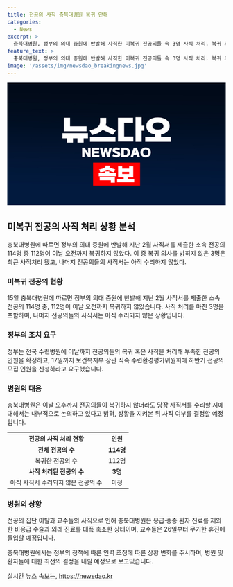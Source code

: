 ```yaml
---
title: 전공의 사직 충북대병원 복귀 안해
categories:
  - News
excerpt: >
  충북대병원, 정부의 의대 증원에 반발해 사직한 미복귀 전공의들 속 3명 사직 처리. 복귀 의사 밝히지 않은 나머지 전공의들은 사직서 미수리. 정부는 15일까지 복귀 혹은 사직 처리 요구, 병원은 상황 관찰 후 사직 여부 결정 예정. 전공의 집단 이탈과 교수들의 휴진으로 응급·중증 환자 진료 대폭 축소. (150자)
feature_text: >
  충북대병원, 정부의 의대 증원에 반발해 사직한 미복귀 전공의들 속 3명 사직 처리. 복귀 의사 밝히지 않은 나머지 전공의들은 사직서 미수리. 정부는 15일까지 복귀 혹은 사직 처리 요구, 병원은 상황 관찰 후 사직 여부 결정 예정. 전공의 집단 이탈과 교수들의 휴진으로 응급·중증 환자 진료 대폭 축소. (150자)
image: '/assets/img/newsdao_breakingnews.jpg'
---
```


<p><img src="/assets/img/newsdao_breakingnews.jpg" alt="firstkoreanews 속보" /></p>

<h2 data-ke-size="size26">미복귀 전공의 사직 처리 상황 분석</h2>

<p data-ke-size="size16">충북대병원에 따르면 정부의 의대 증원에 반발해 지난 2월 사직서를 제출한 소속 전공의 114명 중 112명이 이날 오전까지 복귀하지 않았다. 이 중 복귀 의사를 밝히지 않은 3명은 최근 사직처리 됐고, 나머지 전공의들의 사직서는 아직 수리하지 않았다.</p>

<h3>미복귀 전공의 현황</h3>

<p data-ke-size="size16">15일 충북대병원에 따르면 정부의 의대 증원에 반발해 지난 2월 사직서를 제출한 소속 전공의 114명 중, 112명이 이날 오전까지 복귀하지 않았습니다. 사직 처리를 마친 3명을 포함하여, 나머지 전공의들의 사직서는 아직 수리되지 않은 상황입니다.</p>

<h3>정부의 조치 요구</h3>

<p data-ke-size="size16">정부는 전국 수련병원에 이날까지 전공의들의 복귀 혹은 사직을 처리해 부족한 전공의 인원을 확정하고, 17일까지 보건복지부 장관 직속 수련환경평가위원회에 하반기 전공의 모집 인원을 신청하라고 요구했습니다.</p>

<h3>병원의 대응</h3>

<p data-ke-size="size16">충북대병원은 이날 오후까지 전공의들이 복귀하지 않더라도 당장 사직서를 수리할 지에 대해서는 내부적으로 논의하고 있다고 밝혀, 상황을 지켜본 뒤 사직 여부를 결정할 예정입니다.</p>

<table>
  <tr>
    <th>전공의 사직 처리 현황</th>
    <th>인원</th>
  </tr>
  <tr>
    <td style="text-align: center; height: 17px;"><b>전체 전공의 수</b></td>
    <td style="text-align: center; height: 17px;"><b>114명</b></td>
  </tr>
  <tr>
    <td style="text-align: center; height: 17px;">복귀한 전공의 수</td>
    <td style="text-align: center; height: 17px;">112명</td>
  </tr>
  <tr>
    <td style="text-align: center; height: 17px;"><b>사직 처리된 전공의 수</b></td>
    <td style="text-align: center; height: 17px;"><b>3명</b></td>
  </tr>
  <tr>
    <td style="text-align: center; height: 17px;">아직 사직서 수리되지 않은 전공의 수</td>
    <td style="text-align: center; height: 17px;">미정</td>
  </tr>
</table>

<h3>병원의 상황</h3>

<p data-ke-size="size16">전공의 집단 이탈과 교수들의 사직으로 인해 충북대병원은 응급·중증 환자 진료를 제외한 비응급 수술과 외래 진료를 대폭 축소한 상태이며, 교수들은 26일부터 무기한 휴진에 돌입할 예정입니다.</p>

<p>충북대병원에서는 정부의 정책에 따른 인력 조정에 따른 상황 변화를 주시하며, 병원 및 환자들에 대한 최선의 결정을 내릴 예정으로 보고있습니다.</p>
실시간 뉴스 속보는, <a href="https://newsdao.kr" rel="dofollow">https://newsdao.kr</a>


